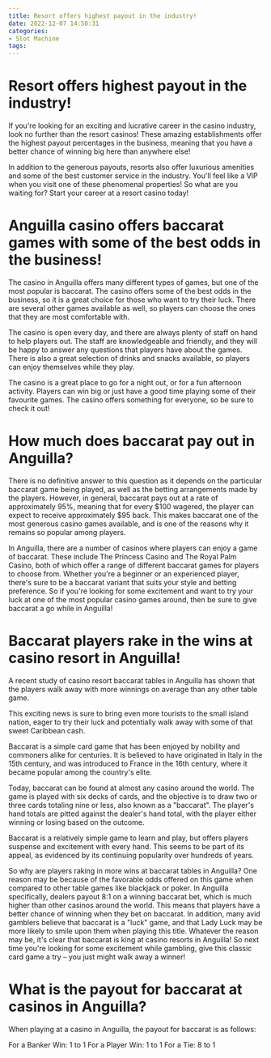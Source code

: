 ```yaml
---
title: Resort offers highest payout in the industry!
date: 2022-12-07 14:50:31
categories:
- Slot Machine
tags:
---
```



#  Resort offers highest payout in the industry!

If you're looking for an exciting and lucrative career in the casino industry, look no further than the resort casinos! These amazing establishments offer the highest payout percentages in the business, meaning that you have a better chance of winning big here than anywhere else!

In addition to the generous payouts, resorts also offer luxurious amenities and some of the best customer service in the industry. You'll feel like a VIP when you visit one of these phenomenal properties! So what are you waiting for? Start your career at a resort casino today!

#  Anguilla casino offers baccarat games with some of the best odds in the business!

The casino in Anguilla offers many different types of games, but one of the most popular is baccarat. The casino offers some of the best odds in the business, so it is a great choice for those who want to try their luck. There are several other games available as well, so players can choose the ones that they are most comfortable with.

The casino is open every day, and there are always plenty of staff on hand to help players out. The staff are knowledgeable and friendly, and they will be happy to answer any questions that players have about the games. There is also a great selection of drinks and snacks available, so players can enjoy themselves while they play.

The casino is a great place to go for a night out, or for a fun afternoon activity. Players can win big or just have a good time playing some of their favourite games. The casino offers something for everyone, so be sure to check it out!

#  How much does baccarat pay out in Anguilla? 

There is no definitive answer to this question as it depends on the particular baccarat game being played, as well as the betting arrangements made by the players. However, in general, baccarat pays out at a rate of approximately 95%, meaning that for every $100 wagered, the player can expect to receive approximately $95 back. This makes baccarat one of the most generous casino games available, and is one of the reasons why it remains so popular among players. 

In Anguilla, there are a number of casinos where players can enjoy a game of baccarat. These include The Princess Casino and The Royal Palm Casino, both of which offer a range of different baccarat games for players to choose from. Whether you're a beginner or an experienced player, there's sure to be a baccarat variant that suits your style and betting preference. So if you're looking for some excitement and want to try your luck at one of the most popular casino games around, then be sure to give baccarat a go while in Anguilla!

#  Baccarat players rake in the wins at casino resort in Anguilla!

A recent study of casino resort baccarat tables in Anguilla has shown that the players walk away with more winnings on average than any other table game.

This exciting news is sure to bring even more tourists to the small island nation, eager to try their luck and potentially walk away with some of that sweet Caribbean cash.

Baccarat is a simple card game that has been enjoyed by nobility and commoners alike for centuries. It is believed to have originated in Italy in the 15th century, and was introduced to France in the 16th century, where it became popular among the country's elite.

Today, baccarat can be found at almost any casino around the world. The game is played with six decks of cards, and the objective is to draw two or three cards totaling nine or less, also known as a "baccarat".
The player's hand totals are pitted against the dealer's hand total, with the player either winning or losing based on the outcome.

Baccarat is a relatively simple game to learn and play, but offers players suspense and excitement with every hand. This seems to be part of its appeal, as evidenced by its continuing popularity over hundreds of years.

So why are players raking in more wins at baccarat tables in Anguilla? One reason may be because of the favorable odds offered on this game when compared to other table games like blackjack or poker. In Anguilla specifically, dealers payout 8:1 on a winning baccarat bet, which is much higher than other casinos around the world. This means that players have a better chance of winning when they bet on baccarat. 
In addition, many avid gamblers believe that baccarat is a "luck" game, and that Lady Luck may be more likely to smile upon them when playing this title. 
Whatever the reason may be, it's clear that baccarat is king at casino resorts in Anguilla! So next time you're looking for some excitement while gambling, give this classic card game a try – you just might walk away a winner!

#  What is the payout for baccarat at casinos in Anguilla?

When playing at a casino in Anguilla, the payout for baccarat is as follows:

For a Banker Win: 1 to 1
For a Player Win: 1 to 1
For a Tie: 8 to 1
